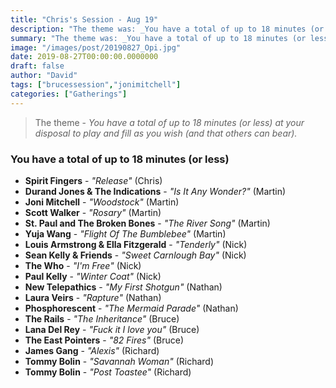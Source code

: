 ```yaml
---
title: "Chris's Session - Aug 19"
description: "The theme was: _You have a total of up to 18 minutes (or less) at your disposal to play and fill as you wish (and that others can bear)._"
summary: "The theme was: _You have a total of up to 18 minutes (or less) at your disposal to play and fill as you wish (and that others can bear)._"
image: "/images/post/20190827_Opi.jpg"
date: 2019-08-27T00:00:00.0000000
draft: false
author: "David"
tags: ["brucessession","jonimitchell"]
categories: ["Gatherings"]
---
```

> The theme - _You have a total of up to 18 minutes (or less) at your disposal to play and fill as you wish (and that others can bear)._

### You have a total of up to 18 minutes (or less) 
- **Spirit Fingers** - _"Release"_ (Chris)
- **Durand Jones & The Indications** - _"Is It Any Wonder?"_ (Martin)
- **Joni Mitchell** - _"Woodstock"_ (Martin)
- **Scott Walker** - _"Rosary"_ (Martin)
- **St. Paul and The Broken Bones** - _"The River Song"_ (Martin)
- **Yuja Wang** - _"Flight Of The Bumblebee"_ (Martin)
- **Louis Armstrong & Ella Fitzgerald** - _"Tenderly"_ (Nick)
- **Sean Kelly & Friends** - _"Sweet Carnlough Bay"_ (Nick)
- **The Who** - _"I'm Free"_ (Nick)
- **Paul Kelly** - _"Winter Coat"_ (Nick)
- **New Telepathics** - _"My First Shotgun"_ (Nathan)
- **Laura Veirs** - _"Rapture"_ (Nathan)
- **Phosphorescent** - _"The Mermaid Parade"_ (Nathan)
- **The Rails** - _"The Inheritance"_ (Bruce)
- **Lana Del Rey** - _"Fuck it I love you"_ (Bruce)
- **The East Pointers** - _"82 Fires"_ (Bruce)
- **James Gang** - _"Alexis"_ (Richard)
- **Tommy Bolin** - _"Savannah Woman"_ (Richard)
- **Tommy Bolin** - _"Post Toastee"_ (Richard)

